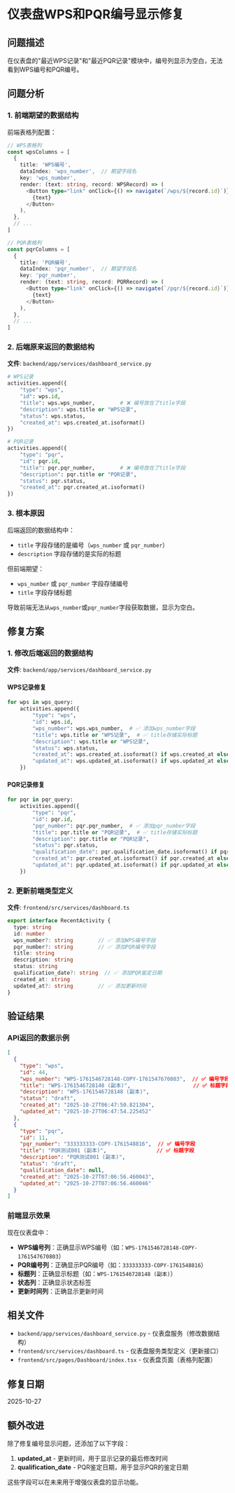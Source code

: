 # 仪表盘WPS和PQR编号显示修复

## 问题描述

在仪表盘的"最近WPS记录"和"最近PQR记录"模块中，编号列显示为空白，无法看到WPS编号和PQR编号。

## 问题分析

### 1. 前端期望的数据结构

前端表格列配置：

```typescript
// WPS表格列
const wpsColumns = [
  {
    title: 'WPS编号',
    dataIndex: 'wps_number',  // 期望字段名
    key: 'wps_number',
    render: (text: string, record: WPSRecord) => (
      <Button type="link" onClick={() => navigate(`/wps/${record.id}`)}>
        {text}
      </Button>
    ),
  },
  // ...
]

// PQR表格列
const pqrColumns = [
  {
    title: 'PQR编号',
    dataIndex: 'pqr_number',  // 期望字段名
    key: 'pqr_number',
    render: (text: string, record: PQRRecord) => (
      <Button type="link" onClick={() => navigate(`/pqr/${record.id}`)}>
        {text}
      </Button>
    ),
  },
  // ...
]
```

### 2. 后端原来返回的数据结构

**文件**: `backend/app/services/dashboard_service.py`

```python
# WPS记录
activities.append({
    "type": "wps",
    "id": wps.id,
    "title": wps.wps_number,        # ❌ 编号放在了title字段
    "description": wps.title or "WPS记录",
    "status": wps.status,
    "created_at": wps.created_at.isoformat()
})

# PQR记录
activities.append({
    "type": "pqr",
    "id": pqr.id,
    "title": pqr.pqr_number,        # ❌ 编号放在了title字段
    "description": pqr.title or "PQR记录",
    "status": pqr.status,
    "created_at": pqr.created_at.isoformat()
})
```

### 3. 根本原因

后端返回的数据结构中：
- `title` 字段存储的是编号（`wps_number` 或 `pqr_number`）
- `description` 字段存储的是实际的标题

但前端期望：
- `wps_number` 或 `pqr_number` 字段存储编号
- `title` 字段存储标题

导致前端无法从`wps_number`或`pqr_number`字段获取数据，显示为空白。

## 修复方案

### 1. 修改后端返回的数据结构

**文件**: `backend/app/services/dashboard_service.py`

#### WPS记录修复

```python
for wps in wps_query:
    activities.append({
        "type": "wps",
        "id": wps.id,
        "wps_number": wps.wps_number,  # ✅ 添加wps_number字段
        "title": wps.title or "WPS记录",  # ✅ title存储实际标题
        "description": wps.title or "WPS记录",
        "status": wps.status,
        "created_at": wps.created_at.isoformat() if wps.created_at else None,
        "updated_at": wps.updated_at.isoformat() if wps.updated_at else None  # ✅ 添加updated_at
    })
```

#### PQR记录修复

```python
for pqr in pqr_query:
    activities.append({
        "type": "pqr",
        "id": pqr.id,
        "pqr_number": pqr.pqr_number,  # ✅ 添加pqr_number字段
        "title": pqr.title or "PQR记录",  # ✅ title存储实际标题
        "description": pqr.title or "PQR记录",
        "status": pqr.status,
        "qualification_date": pqr.qualification_date.isoformat() if pqr.qualification_date else None,  # ✅ 添加qualification_date
        "created_at": pqr.created_at.isoformat() if pqr.created_at else None,
        "updated_at": pqr.updated_at.isoformat() if pqr.updated_at else None  # ✅ 添加updated_at
    })
```

### 2. 更新前端类型定义

**文件**: `frontend/src/services/dashboard.ts`

```typescript
export interface RecentActivity {
  type: string
  id: number
  wps_number?: string        // ✅ 添加WPS编号字段
  pqr_number?: string        // ✅ 添加PQR编号字段
  title: string
  description: string
  status: string
  qualification_date?: string  // ✅ 添加PQR鉴定日期
  created_at: string
  updated_at?: string        // ✅ 添加更新时间
}
```

## 验证结果

### API返回的数据示例

```json
[
  {
    "type": "wps",
    "id": 44,
    "wps_number": "WPS-1761546728148-COPY-1761547670803",  // ✅ 编号字段
    "title": "WPS-1761546728148 (副本)",                    // ✅ 标题字段
    "description": "WPS-1761546728148 (副本)",
    "status": "draft",
    "created_at": "2025-10-27T06:47:50.821304",
    "updated_at": "2025-10-27T06:47:54.225452"
  },
  {
    "type": "pqr",
    "id": 11,
    "pqr_number": "333333333-COPY-1761548816",  // ✅ 编号字段
    "title": "PQR测试001 (副本)",                // ✅ 标题字段
    "description": "PQR测试001 (副本)",
    "status": "draft",
    "qualification_date": null,
    "created_at": "2025-10-27T07:06:56.460043",
    "updated_at": "2025-10-27T07:06:56.460046"
  }
]
```

### 前端显示效果

现在仪表盘中：
- **WPS编号列**：正确显示WPS编号（如：`WPS-1761546728148-COPY-1761547670803`）
- **PQR编号列**：正确显示PQR编号（如：`333333333-COPY-1761548816`）
- **标题列**：正确显示标题（如：`WPS-1761546728148 (副本)`）
- **状态列**：正确显示状态标签
- **更新时间列**：正确显示更新时间

## 相关文件

- `backend/app/services/dashboard_service.py` - 仪表盘服务（修改数据结构）
- `frontend/src/services/dashboard.ts` - 仪表盘服务类型定义（更新接口）
- `frontend/src/pages/Dashboard/index.tsx` - 仪表盘页面（表格列配置）

## 修复日期

2025-10-27

## 额外改进

除了修复编号显示问题，还添加了以下字段：
1. **updated_at** - 更新时间，用于显示记录的最后修改时间
2. **qualification_date** - PQR鉴定日期，用于显示PQR的鉴定日期

这些字段可以在未来用于增强仪表盘的显示功能。

